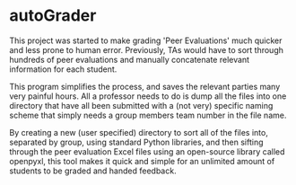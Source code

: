 # autoGrader

This project was started to make grading 'Peer Evaluations' much quicker and less prone to human error. Previously, TAs would have to sort through hundreds of peer evaluations and manually concatenate relevant information for each student. 

This program simplifies the process, and saves the relevant parties many very painful hours. All a professor needs to do is dump all the files into one directory that have all been submitted with a (not very) specific naming scheme that simply needs a group members team number in the file name.

By creating a new (user specified) directory to sort all of the files into, separated by group, using standard Python libraries, and then sifting through the peer evaluation Excel files using an open-source library called openpyxl, this tool makes it quick and simple for an unlimited amount of students to be graded and handed feedback.
